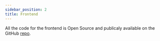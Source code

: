 ```yaml
---
sidebar_position: 2
title: Frontend
---
```


All the code for the frontend is Open Source and publicaly available on the GitHub [repo](https://github.com/batamladen/Wargames-BataMladen).